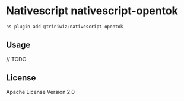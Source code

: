 # Nativescript nativescript-opentok

```javascript
ns plugin add @triniwiz/nativescript-opentok
```

## Usage

// TODO

## License

Apache License Version 2.0
